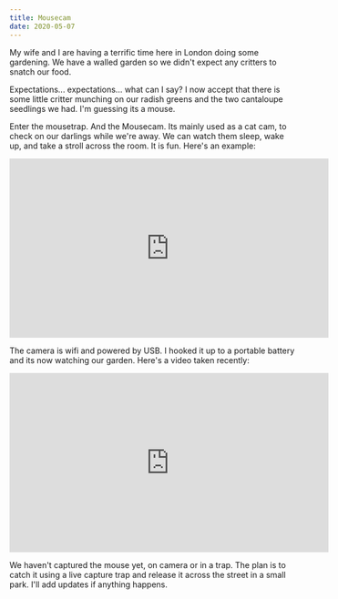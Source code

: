 ```yaml
---
title: Mousecam
date: 2020-05-07
---
```


My wife and I are having a terrific time here in London doing some gardening. We
have a walled garden so we didn't expect any critters to snatch our food.

Expectations... expectations... what can I say? I now accept that there is some
little critter munching on our radish greens and the two cantaloupe seedlings we
had. I'm guessing its a mouse.

Enter the mousetrap. And the Mousecam. Its mainly used as a cat cam, to check
on our darlings while we're away. We can watch them sleep, wake up, and take
a stroll across the room. It is fun. Here's an example:

<iframe width="560" height="315" src="https://www.youtube.com/embed/zY32eMqAjfc" frameborder="0" allow="accelerometer; autoplay; encrypted-media; gyroscope; picture-in-picture" allowfullscreen></iframe>

The camera is wifi and powered by USB. I hooked it up to a portable battery and
its now watching our garden. Here's a video taken recently:

<iframe width="560" height="315" src="https://www.youtube.com/embed/mdwYi2elbd8" frameborder="0" allow="accelerometer; autoplay; encrypted-media; gyroscope; picture-in-picture" allowfullscreen></iframe>

We haven't captured the mouse yet, on camera or in a trap. The plan is to catch
it using a live capture trap and release it across the street in a small park.
I'll add updates if anything happens.
